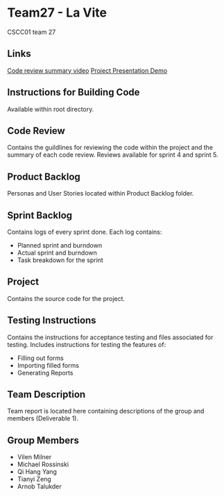 # Team27 - La Vite
CSCC01 team 27

## Links
[Code review summary video](https://www.youtube.com/watch?v=k8yWV0TAO9E)
[Project Presentation Demo](https://www.youtube.com/watch?v=hYdYSuJaI3E)

## Instructions for Building Code
Available within root directory.

## Code Review
Contains the guildlines for reviewing the code within the project and the summary of each code review.
Reviews available for sprint 4 and sprint 5.

## Product Backlog
Personas and User Stories located within Product Backlog folder.

## Sprint Backlog
Contains logs of every sprint done.
Each log contains:

* Planned sprint and burndown
* Actual sprint and burndown
* Task breakdown for the sprint

## Project
Contains the source code for the project.

## Testing Instructions
Contains the instructions for acceptance testing and files associated for testing.
Includes instructions for testing the features of:

* Filling out forms
* Importing filled forms
* Generating Reports

## Team Description
Team report is located here containing descriptions of the group and members (Deliverable 1).

## Group Members
* Vilen Milner
* Michael Rossinski
* Qi Hang Yang
* Tianyi Zeng
* Arnob Talukder
